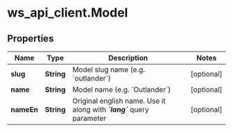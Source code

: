# ws_api_client.Model

## Properties
Name | Type | Description | Notes
------------ | ------------- | ------------- | -------------
**slug** | **String** | Model slug name (e.g. &#x60;outlander&#x60;) | [optional] 
**name** | **String** | Model name (e.g. &#x60;Outlander&#x60;) | [optional] 
**nameEn** | **String** |  Original english name. Use it along with _**&#x60;lang&#x60;**_ query parameter   | [optional] 


